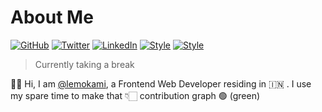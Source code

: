 # About Me

[![GitHub](https://img.shields.io/badge/GitHub-%40lemokami-239a3b.svg)](https://github.com/lemokami)
[![Twitter](https://img.shields.io/badge/Twitter-%40lemokami-58a1f2.svg)](https://twitter.com/lemokami)
[![LinkedIn](https://img.shields.io/badge/Linked-in-0c66c3.svg)](https://www.linkedin.com/in/lemokami/)
[![Style](https://img.shields.io/badge/Dark%20Mode-111111.svg#gh-dark-mode-only)](https://github.com/settings/appearance#gh-dark-mode-only)
[![Style](https://img.shields.io/badge/Light%20Mode-efefef.svg#gh-light-mode-only)](https://github.com/settings/appearance#gh-light-mode-only)

> Currently taking a break  


👋🏻 Hi, I am [@lemokami](https://github.com/lemokami), a Frontend Web Developer residing in 🇮🇳 . I use my spare time to make that 👇🏻 contribution graph 🟢 (green)

